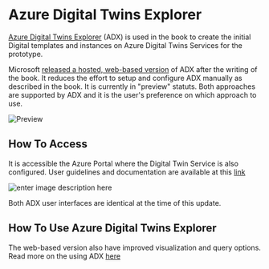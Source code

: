 ﻿# Azure Digital Twins Explorer
[Azure Digital Twins Explorer](https://docs.microsoft.com/en-us/samples/azure-samples/digital-twins-explorer/digital-twins-explorer/) (ADX) is used in the book to create the initial Digital templates and instances on Azure Digital Twins Services for the prototype. 

Microsoft [released a hosted, web-based version](https://docs.microsoft.com/en-us/azure/digital-twins/concepts-azure-digital-twins-explorer) of ADX after the writing of the book. It reduces the effort to setup and configure ADX manually as described in the book. It is currently in "preview" statuts. Both approaches are supported by ADX and it is the user's preference on which approach to use.

![Preview](https://docs.microsoft.com/en-us/azure/digital-twins/media/concepts-azure-digital-twins-explorer/azure-digital-twins-explorer-demo.png)

## How To Access
It is accessible the Azure Portal where the Digital Twin Service is also configured. User guidelines and documentation are available at this [link](https://docs.microsoft.com/en-us/azure/digital-twins/concepts-azure-digital-twins-explorer#how-to-access)

![enter image description here](https://docs.microsoft.com/en-us/azure/digital-twins/media/includes/azure-digital-twins-explorer-portal-access.png)

Both ADX user interfaces are identical at the time of this update.

## How To Use Azure Digital Twins Explorer
The web-based version also have improved visualization and query options. Read more on the using ADX [here](https://docs.microsoft.com/en-us/azure/digital-twins/how-to-use-azure-digital-twins-explorer) 
